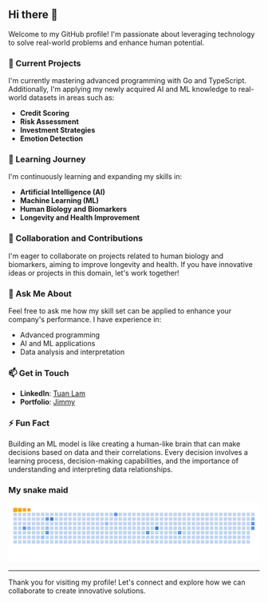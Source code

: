 ## Hi there 👋

Welcome to my GitHub profile! I'm passionate about leveraging technology to solve real-world problems and enhance human potential.

### 🔭 Current Projects

I'm currently mastering advanced programming with Go and TypeScript. Additionally, I'm applying my newly acquired AI and ML knowledge to real-world datasets in areas such as:

- **Credit Scoring**
- **Risk Assessment**
- **Investment Strategies**
- **Emotion Detection**

### 🌱 Learning Journey

I'm continuously learning and expanding my skills in:

- **Artificial Intelligence (AI)**
- **Machine Learning (ML)**
- **Human Biology and Biomarkers**
- **Longevity and Health Improvement**

### 👯 Collaboration and Contributions

I'm eager to collaborate on projects related to human biology and biomarkers, aiming to improve longevity and health. If you have innovative ideas or projects in this domain, let's work together!

### 💬 Ask Me About

Feel free to ask me how my skill set can be applied to enhance your company's performance. I have experience in:

- Advanced programming
- AI and ML applications
- Data analysis and interpretation

### 📫 Get in Touch

- **LinkedIn**: [Tuan Lam](www.linkedin.com/in/minhtuann)
- **Portfolio**: [Jimmy](https://portfolio-v1-puce-eta.vercel.app/)

### ⚡ Fun Fact

Building an ML model is like creating a human-like brain that can make decisions based on data and their correlations. Every decision involves a learning process, decision-making capabilities, and the importance of understanding and interpreting data relationships.

### My snake maid
![snake gif](https://github.com/jimmy7294/jimmy7294/blob/output/github-contribution-grid-snake.gif)

---

Thank you for visiting my profile! Let's connect and explore how we can collaborate to create innovative solutions.
